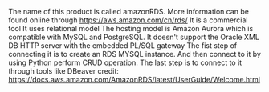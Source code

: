 The name of this product is called amazonRDS. More information can be found online through https://aws.amazon.com/cn/rds/
It is a commercial tool
It uses relational model
The hosting model is Amazon Aurora which is compatible with MySQL and PostgreSQL. It doesn't support the Oracle XML DB HTTP server with the embedded PL/SQL gateway
The fist step of connecting it is to create an RDS MYSQL instance. And then connect to it by using Python perform CRUD operation. The last step is to connect to it through tools like DBeaver
credit: https://docs.aws.amazon.com/AmazonRDS/latest/UserGuide/Welcome.html
